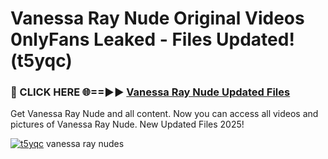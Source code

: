 # Vanessa Ray Nude Original Videos 0nlyFans Leaked - Files Updated! (t5yqc)

<h3>🔴 CLICK HERE 🌐==►► <a href="https://tinyurl.com/52m3yx9h" rel="nofollow">Vanessa Ray Nude Updated Files</a></h3>

Get Vanessa Ray Nude and all content. Now you can access all videos and pictures of Vanessa Ray Nude. New Updated Files 2025!

[![t5yqc](https://i.imgur.com/TnHtlc8.gif)](https://tinyurl.com/52m3yx9h)
vanessa ray nudes